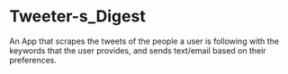 # Tweeter-s_Digest
An App that scrapes the tweets of the people a user is following with the keywords that the user provides, and sends text/email based on their preferences.
